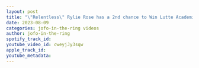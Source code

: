 ```yaml
---
layout: post
title: "\"Relentless\" Rylie Rose has a 2nd chance to Win Lutte Academie 2023"
date: 2023-08-09
categories: jofo-in-the-ring videos
author: jofo-in-the-ring
spotify_track_id: 
youtube_video_id: cweyjJy3sqw
apple_track_id: 
youtube_metadata: 
---
```

